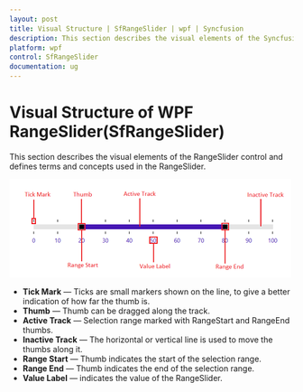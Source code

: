 ```yaml
---
layout: post
title: Visual Structure | SfRangeSlider | wpf | Syncfusion
description: This section describes the visual elements of the Syncfusion WPF RangeSlider (SfRangeSlider) control.
platform: wpf
control: SfRangeSlider 
documentation: ug
---
```


# Visual Structure of WPF RangeSlider(SfRangeSlider)

This section describes the visual elements of the RangeSlider control and defines terms and concepts used in the RangeSlider.

![VisualStructure](Overview_images/VisualStructure.png)


* **Tick Mark** — Ticks are small markers shown on the line, to give a better indication of how far the thumb is.
* **Thumb** — Thumb can be dragged along the track.  
* **Active Track** — Selection range marked with RangeStart and RangeEnd thumbs.
* **Inactive Track** — The horizontal or vertical line is used to move the thumbs along it.
* **Range Start** — Thumb indicates the start of the selection range.
* **Range End** — Thumb indicates the end of the selection range.
* **Value Label** — indicates the value of the RangeSlider.
